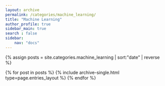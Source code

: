 ```yaml
---
layout: archive
permalink: /categories/machine_learning/
title: "Machine Learning"
author_profile: true
sidebar_main: true
search : false
sidebar:
    nav: "docs"
---
```

{% assign posts = site.categories.machine_learning | sort:"date" | reverse %}

{% for post in posts %} {% include archive-single.html type=page.entries_layout %} {% endfor %}